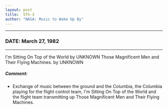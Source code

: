 ```yaml
---
layout: post
title:  STS-3
author: "NASA: Music to Wake Up By"
---
```


----
### DATE: March 27, 1982
----
I'm Sitting On Top of the World by UNKNOWN
Those Magnificent Men and Their Flying Machines. by UNKNOWN

##### Comment:
* Exchange of music between the ground and the Columbia, the Columbia playing for the flight control team, I'm Sitting On Top of the World and the flight team transmitting up Those Magnificent Men and Their Flying Machines.


